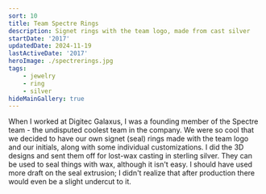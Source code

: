 ```yaml
---
sort: 10
title: Team Spectre Rings
description: Signet rings with the team logo, made from cast silver
startDate: '2017'
updatedDate: 2024-11-19
lastActiveDate: '2017'
heroImage: ./spectrerings.jpg
tags:
    - jewelry
    - ring
    - silver
hideMainGallery: true
---
```


When I worked at Digitec Galaxus, I was a founding member of the Spectre team -
the undisputed coolest team in the company. We were so cool that we decided to
have our own signet (seal) rings made with the team logo and our initials, along
with some individual customizations. I did the 3D designs and sent them off for
lost-wax casting in sterling silver. They can be used to seal things with wax,
although it isn't easy. I should have used more draft on the seal extrusion; I
didn't realize that after production there would even be a slight undercut to
it.
